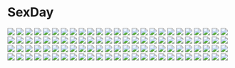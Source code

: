 # SexDay
![](https://konachan.com/jpeg/adc30076743c86a37182190017850aee/Konachan.com%20-%20284133%202girls%20ancotaku%20ass%20beach%20bikini%20braids%20breasts%20clouds%20fang%20flowers%20garter%20hug%20long_hair%20navel%20original%20scan%20sideboob%20signed%20sky%20swimsuit%20water.jpg)
![](https://konachan.com/image/8b10efe7c35eb69c9314d3c33a798de2/Konachan.com%20-%20174626%20animal%20barefoot%20bow%20dress%20hat%20long_hair%20original%20snake%20tribute%20yellow_eyes.jpg)
![](https://konachan.com/image/b5d4d2e4c9d06723ee716a09c6c81ede/Konachan.com%20-%20240386%202girls%20anus%20ass%20blonde_hair%20blush%20breast_grab%20breasts%20bunny_ears%20bunnygirl%20cum%20junko%20nipples%20pink_eyes%20pussy%20red_eyes%20touhou%20uncensored%20yuri.jpg)
![](https://konachan.com/image/4c360e7be343ba09be7d20988318fdde/Konachan.com%20-%20100075%20aldehyde%20beach%20blonde_hair%20breast_grab%20breasts%20cecilia_alcott%20infinite_stratos%20nipples%20orimura_ichika.jpg)
![](https://konachan.com/image/20af8bdfa5a214b1a3d457d29353eec4/Konachan.com%20-%20199969%20aqua_eyes%20blonde_hair%20blush%20boku_wa_tomodachi_ga_sukunai%20butterfly%20cait%20headdress%20kashiwazaki_sena%20school_uniform%20white.jpg)
![](https://konachan.com/jpeg/a16fc2e9d79b83c957b74112df3ed9d1/Konachan.com%20-%2089310%20animal_ears%20boots%20brown_hair%20ch%40r%20garter_belt%20headband%20long_hair%20maid%20pink_eyes%20thighhighs%20white.jpg)
![](https://konachan.com/image/f1e41c4ec6fafd74620e9de0a6201d8b/Konachan.com%20-%2080854%20blush%20breasts%20dress%20green_eyes%20koi_to_senkyo_to_chocolate%20long_hair%20nipples%20no_bra%20open_shirt%20orange_hair%20puuakachan%20school_uniform%20sumiyoshi_chisato.jpg)
![](https://konachan.com/image/2933a4ee99311576c2279f0c4a64102a/Konachan.com%20-%20125070%20alcot%20alcot_honey_comb%20blonde_hair%20blue_eyes%20food%20game_cg%20ice_cream%20kicking_horse_rhapsody%20long_hair%20miyasu_risa%20orina_nobara.jpg)
![](https://konachan.com/jpeg/c82fe20345fdb443617968bd4861d287/Konachan.com%20-%20297157%20aliasing%20anthropomorphism%20black_hair%20breasts%20cleavage%20gloves%20kantai_collection%20long_hair%20ponytail%20red_eyes%20school_uniform%20skirt%20thighhighs.jpg)
![](https://konachan.com/image/abb5eef56c4274b64a68bcdd925d5c6d/Konachan.com%20-%2058089%20hiiragi_kagami%20hiiragi_tsukasa%20izumi_konata%20lucky_star%20scan%20school_swimsuit%20swimsuit%20takara_miyuki.jpg)
![](https://konachan.com/image/979d56b2065ae0981f3fed22d0965d6f/Konachan.com%20-%2067960%20brown_hair%20flowers%20moon%20skirt%20tagme%20tie.jpg)
![](https://konachan.com/jpeg/323277579d4d476f6096651064da3f49/Konachan.com%20-%2060382%20ass%20harukazedori_ni_tomarigi_wo_2nd_story%20hinata_mutsuki%20okina_korun%20panties%20scan%20skyfish%20striped_panties%20swim_ring%20underwear%20water.jpg)
![](https://konachan.com/jpeg/1a1a97d53beb37275c506166b28bdbca/Konachan.com%20-%20179207%20black_hair%20breasts%20censored%20fingering%20game_cg%20long_hair%20mizuno_rin%20nipples%20purple_eyes%20reminiscence%20spread_legs%20tigre_soft%20tomose_shunsaku.jpg)
![](https://konachan.com/image/b1c0344f796404948cce7f29f72da846/Konachan.com%20-%2072264%20apron%20blue_eyes%20blue_hair%20brown_eyes%20green_eyes%20green_hair%20hattori_junko%20naked_apron%20panties%20red_hair%20soga_keena%20striped_panties%20tail%20underwear.jpg)
![](https://konachan.com/image/bfabb50f29ac9b348439a732a867b1a2/Konachan.com%20-%20303238%20ass%20barefoot%20bb_%28fate%29%20bed%20blush%20breasts%20fate_grand_order%20fate_%28series%29%20long_hair%20nude%20purple_eyes%20purple_hair%20yaguo.jpg)
![](https://konachan.com/jpeg/ca923e81bdfc4b2302e4ee7b39dae4b5/Konachan.com%20-%20190683%20blonde_hair%20blush%20breasts%20fang%20grisaia_no_kajitsu%20long_hair%20nude%20sakaki_yumiko%20third-party_edit%20transparent%20twintails%20watanabe_akio%20wink.jpg)
![](https://konachan.com/image/9ae94ca66758c21e9e707f787a847961/Konachan.com%20-%20222490%20animal%20bird%20blonde_hair%20enkidu%20fate_stay_night%20fate_%28series%29%20gilgamesh%20green_eyes%20green_hair%20lion%20male%20red_eyes%20satsuki_%28miicat%29%20wristwear%20yellow_eyes.jpg)
![](https://konachan.com/image/a52ae90691e23d8bc610e43d596e4ef5/Konachan.com%20-%2043691%20kizaki_emi%20kujyou_miu%20kurogane_no_linebarrels%20underwear.jpg)
![](https://konachan.com/jpeg/44c8138e89285758ae7ba3771a26df72/Konachan.com%20-%2016347%20ass%20bunnygirl%20kamiya_yuu%20nopan%20panty_pull%20pixel_phantom%20reisen_udongein_inaba%20touhou.jpg)
![](https://konachan.com/jpeg/6a713773107bda129ae4a6361c2a6eae/Konachan.com%20-%20287761%20arisugawa_natsuha%20bikini%20breasts%20brown_hair%20cleavage%20clouds%20flowers%20gray_eyes%20long_hair%20navel%20ponytail%20sky%20swimsuit%20water%20yuzuyu_%28hyui%29.jpg)
![](https://konachan.com/image/ba88089863b3263ecea4739d81bd8e45/Konachan.com%20-%2054123%20rikuri%20touhou%20yakumo_yukari.jpg)
![](https://konachan.com/jpeg/bba1f98cbff10bb0fac1fdfc2d3f90a3/Konachan.com%20-%20204021%20kirisame_tarou%20reiuji_utsuho%20touhou.jpg)
![](https://konachan.com/image/6e7fb97605641f46e587eeecf32a4f43/Konachan.com%20-%20171790%20boat%20brown_hair%20clouds%20instrument%20kagaya%20landscape%20moon%20original%20scenic%20sky%20snow%20stars%20water%20watermark.jpg)
![](https://konachan.com/image/38e27d3266588ea4b92d1ed0e2209d66/Konachan.com%20-%20297012%20anthropomorphism%20atlanta_%28kancolle%29%20brown_hair%20gloves%20gray_eyes%20hat%20jpeg_artifacts%20kantai_collection%20long_hair%20sabakuomoto%20twintails.jpg)
![](https://konachan.com/jpeg/1aa84db87305a5bfcef066e91e177925/Konachan.com%20-%20300289%20aliasing%20blonde_hair%20blush%20butterfly%20clouds%20green_eyes%20long_hair%20skirt%20sky%20summer_pockets%20tagme_%28artist%29%20tsumugi_wenders%20twintails%20water.jpg)
![](https://konachan.com/image/26b69ff66319a834f4f31cb12832a047/Konachan.com%20-%2040663%20black_star%20death_the_kid%20maka_albarn%20soul_eater.jpg)
![](https://konachan.com/jpeg/a480613a699f1f8e4bf3daddb1be6260/Konachan.com%20-%20217480%20animal%20bird%20book%20dhiea%20dhiea_seville%20dress%20feathers%20lolita_fashion%20pause%20scan%20short_hair%20sleeping.jpg)
![](https://konachan.com/jpeg/55e3d4d1bc9b4812d8aac54817c8e69d/Konachan.com%20-%20250246%20ass%20blazblue%20hades_izanami%20headdress%20long_hair%20ponytail%20purple_hair%20pussy%20red_eyes%20tagme_%28artist%29%20third-party_edit%20uncensored%20urine.jpg)
![](https://konachan.com/image/ec6689ea51610546482cc97bc87c9e22/Konachan.com%20-%20141481%20beach%20bikini%20blush%20clouds%20dangan-ronpa%20gloves%20kirigiri_kyouko%20long_hair%20ninoko%20purple_eyes%20purple_hair%20sky%20swimsuit%20water.jpg)
![](https://konachan.com/image/a8665c6f5bd20c45f2eed9b2d06d276c/Konachan.com%20-%20174975%20aka_tonbo_%28lovetow%29%20dark%20flowers%20original%20sword%20weapon.jpg)
![](https://konachan.com/image/7a3a501510a1d25dee59816cdf48cec8/Konachan.com%20-%20289953%202girls%20bikini%20blush%20braids%20brown_hair%20fate_%28series%29%20fou_%28ssqseeker%29%20glasses%20long_hair%20pink_hair%20ponytail%20purple_eyes%20short_hair%20swimsuit%20yellow_eyes.jpg)
![](https://konachan.com/image/959157d0b6c133b1b73786aee04eed81/Konachan.com%20-%2078573%20ashibe_ryou%20original%20tagme%20wings.jpg)
![](https://konachan.com/jpeg/3abae8221be886c2b5db3dda47ef8320/Konachan.com%20-%20125240%20guilty_crown%20redjuice%20yuzuriha_inori.jpg)
![](https://konachan.com/image/4cf0156ce18f1da922100b0aae05d445/Konachan.com%20-%2028260%20alice_parade%20censored%20fellatio%20game_cg%20hat%20odoodo_funny%20penis%20unisonshift.jpg)
![](https://konachan.com/jpeg/a48b0768f71ed83275a3770943e77917/Konachan.com%20-%20184189%20akemi_homura%20black_hair%20dress%20headband%20homulilly%20long_hair%20mahou_shoujo_madoka_magica%20purple_eyes%20uchako.jpg)
![](https://konachan.com/image/aec5198b5afe774c6f8becee3c031a15/Konachan.com%20-%20143282%20animal_ears%20blue_eyes%20catgirl%20flowers%20hat%20long_hair%20swimsuit%20tagme%20water.jpg)
![](https://konachan.com/image/f97cdf23b27db8b46e7034b5a9e5fc93/Konachan.com%20-%2072917%20bikini%20hatsune_miku%20kayei_nou%20swimsuit%20twintails%20vocaloid.jpg)
![](https://konachan.com/jpeg/8a01fc8d9ffd9a2f2c15ddcc2990e84b/Konachan.com%20-%20196032%20berrys%20black_hair%20green_eyes%20hashimoto_takashi%20headband%20long_hair%20makinosawa_ena%20ribbons%20sphere%20thighhighs%20valentine%20wink.jpg)
![](https://konachan.com/image/20f290d3d2495fb20f1a5a77ecaacd7c/Konachan.com%20-%208521%20tagme.jpg)
![](https://konachan.com/jpeg/d4b4c8f7e72b4e33fa87be22338a5ff1/Konachan.com%20-%20265064%20blush%20bondage%20breasts%20chain%20dark_skin%20demon%20fang%20game_cg%20gloves%20headband%20horns%20monmusu%20navel%20red_eyes%20sayori%20shackles%20short_hair%20wings%20yvedde.jpg)
![](https://konachan.com/image/a89b1aecde790d0cae37003b6c74e3fb/Konachan.com%20-%2052575%20christmas%20clannad%20ibuki_fuuko%20santa_costume.jpg)
![](https://konachan.com/image/6b7bd594078213303d4bd26fef24cdd2/Konachan.com%20-%2015619%20blue_eyes%20bodysuit%20hakua_ugetsu%20lisa.com%20long_hair%20pink_hair%20psikyo%20scan%20see_through%20skintight%20skirt%20taisen_hot_gimmick%20taisen_hot_gimmick_3.jpg)
![](https://konachan.com/image/dea469dc2caeed59fb0eca023971fd21/Konachan.com%20-%20179742%20akemi_homura%20black_hair%20blue%20gun%20headband%20kamille_%28vcx68%29%20long_hair%20mahou_shoujo_madoka_magica%20purple_eyes%20ribbons%20skirt%20weapon%20wink.jpg)
![](https://konachan.com/jpeg/c71e805bd3cf85b7c529f714ee57c160/Konachan.com%20-%20238775%20black_hair%20gray_eyes%20navel%20original%20petals%20short_hair%20skirt%20teru_%28kazanawa%29%20thighhighs.jpg)
![](https://konachan.com/jpeg/0d6b09568351688a1726236ae367b983/Konachan.com%20-%20240093%20bed%20blush%20breast_hold%20breasts%20brown_hair%20censored%20hat%20jotti%20navel%20nipples%20nude%20original%20penis%20pussy%20sex%20signed%20spread_legs%20thighhighs%20wet.jpg)
![](https://konachan.com/jpeg/3fd836b8e255268852f97d0c0c1ab303/Konachan.com%20-%20293449%20blonde_hair%20censored%20dark_skin%20game_cg%20hitomi_kiriko%20nishiki_marina%20nude%20orc_soft%20sakura_rui%20shikijou_kyoudan%20spread_legs%20sumeragi_kohaku.jpg)
![](https://konachan.com/jpeg/e481a835fa2118e1082b5f5bb43373b3/Konachan.com%20-%20125174%20cure_blue_%28aoryu%29%20fresh_precure%21%20higashi_setsuna%20precure%20purple_hair%20red_eyes%20thighhighs.jpg)
![](https://konachan.com/jpeg/c9b331901523ae26301188cb84031ee5/Konachan.com%20-%20299587%20boots%20breasts%20building%20candy%20cape%20choker%20cross%20dress%20fang%20glasses%20gloves%20group%20hat%20headband%20miko%20navel%20ponytail%20red_eyes%20shorts%20skirt%20socks%20tie.jpg)
![](https://konachan.com/image/b466dec9c4e932ed1012bed1dc5ee74f/Konachan.com%20-%2071268%20green_eyes%20green_hair%20japanese_clothes%20kochiya_sanae%20long_hair%20miko%20touhou.jpg)
![](https://konachan.com/jpeg/7e1aac935c9e7d8b16c449cf4e20c3e4/Konachan.com%20-%20117494%20blonde_hair%20blue_eyes%20game_cg%20long_hair%20lunaris_filia%20mikagami_mamizu%20school_uniform%20sylvia_luna_infinitus%20tie%20whirlpool.jpg)
![](https://konachan.com/jpeg/4ab38b8bd9361b299110bf706f2df204/Konachan.com%20-%2098206%20barefoot%20blonde_hair%20brown_eyes%20brown_hair%20hanasaku_iroha%20ishii_yuriko%20japanese_clothes%20matsumae_ohana%20oshimizu_nako%20scan.jpg)
![](https://konachan.com/jpeg/0153d311e5a6fd633035c3eb711ed84a/Konachan.com%20-%2055267%20amatsume_akira%20japanese_clothes%20miko%20yosuga_no_sora.jpg)
![](https://konachan.com/jpeg/180737d965aba82d89fe7d2245ebabb8/Konachan.com%20-%20178206%202girls%20blue_eyes%20breasts%20cape%20chain%20cleavage%20collar%20date_a_live%20orange_hair%20ponytail%20shackles%20shorts%20thighhighs%20transparent%20tsunako%20twins%20underboob.jpg)
![](https://konachan.com/jpeg/95007ae23f900182a5cc003b230af0eb/Konachan.com%20-%20290042%20ass%20bikini%20close%20kilroylw%20ssss.gridman%20swimsuit%20takanashi_rikka%20wristwear.jpg)
![](https://konachan.com/jpeg/77fd47ed61d560482752917cd796a10e/Konachan.com%20-%2092870%202girls%20chinese_clothes%20chinese_dress%20langjiao%20panty_%28character%29%20panty_%26_stocking_with_garterbelt%20stocking_%28character%29.jpg)
![](https://konachan.com/image/ed228d81119db290b2fad369a2f4b9c5/Konachan.com%20-%2095842%20animal_ears%20daro%20hat%20inubashiri_momiji%20monochrome%20short_hair%20sword%20tail%20touhou%20weapon%20wolfgirl.jpg)
![](https://konachan.com/jpeg/b52b1bb07c2b445200fbc5980fc1054e/Konachan.com%20-%20244705%20aqua_eyes%20bed%20bow%20breasts%20computer%20eromanga-sensei%20gray_hair%20izumi_sagiri%20loli%20long_hair%20nakatokung%20navel%20nipples%20nude%20spread_legs.jpg)
![](https://konachan.com/image/0c9069de4c178ce9a06cbd3c22d9c0ba/Konachan.com%20-%2035750%20azuma_mayumi%20erementar_gerad%20erementar_gerad_ao_no_senki.jpg)
![](https://konachan.com/image/c52f412f761706e117abe65656bf4aaa/Konachan.com%20-%20158231%20bikini_top%20brown_eyes%20nami%20one_piece%20orange_hair%20sideboob%20white%20yumiyokiak.jpg)
![](https://konachan.com/jpeg/795197770dc2855ebb63fac9d48646ae/Konachan.com%20-%20265820%20ame_usari%20idolmaster%20idolmaster_cinderella_girls%20ogata_chieri.jpg)
![](https://konachan.com/image/a5327f7290d6bd4e5a2b1622f95ad5b5/Konachan.com%20-%20132687%20blush%20brown_hair%20glasses%20nonaka_yuu%20school_uniform.jpg)
![](https://konachan.com/image/30bca7db04acb66145fd0f7849ca7494/Konachan.com%20-%2040596%20kazetsubaki_kuriko%20maburaho%20miyama_yuna.jpg)
![](https://konachan.com/jpeg/d7c6c02b00bc1ec58e26d8ce2883254f/Konachan.com%20-%20183315%20animal_ears%20anthropomorphism%20catgirl%20chibi%20kaga_%28kancolle%29%20kantai_collection%20sad_fuka%20tagme%20tail.jpg)
![](https://konachan.com/image/0faf407efb1ed026b1181d1294ec9369/Konachan.com%20-%20185546%20barefoot%20blush%20cci98540%20dress%20drink%20green_eyes%20headband%20long_hair%20love_live%21_school_idol_project%20purple_hair%20toudou_erena.jpg)
![](https://konachan.com/image/cc57ceeb724d07756534e6afd5f13977/Konachan.com%20-%2042686%20headphones%20pani_poni_dash%20rebecca_miyamoto%20yellow.jpg)
![](https://konachan.com/image/0f6d424b357193618cded49c48596f34/Konachan.com%20-%2074630%20macross%20macross_frontier%20sheryl_nome.jpg)
![](https://konachan.com/image/399662c5bc36801f9633a5be690cc4b9/Konachan.com%20-%2058882%20hatsune_miku%20maki_%28natoriumu%29%20vocaloid.jpg)
![](https://konachan.com/jpeg/ef161db2691db64ff42ec0b2cbec3689/Konachan.com%20-%20270182%20anus%20bed%20blue_eyes%20blush%20breasts%20emmy_felton%20game_cg%20headband%20laplacian%20navel%20nipples%20pussy%20shimofuri%20short_hair%20spread_legs%20thighhighs%20uncensored.jpg)
![](https://konachan.com/image/b43608d7f3ee90c9f1a2290c36d5e7c3/Konachan.com%20-%20142918%20fang%20furuya_mero%20sanka_rea%20sankarea%20saouji_ranko.jpg)
![](https://konachan.com/image/954869bcf4c1de72e5a987a277324c3b/Konachan.com%20-%20257736%20building%20city%20kupe%20landscape%20night%20original%20scenic%20sky%20snow%20stars%20winter.jpg)
![](https://konachan.com/image/3c892f8cbe40bc4797cd544dc3d5f196/Konachan.com%20-%20176471%20clouds%20k_kanehira%20landscape%20original%20scenic%20sky%20sunset%20watermark.jpg)
![](https://konachan.com/jpeg/64e415af52e0aaccc99dd878e9f7959b/Konachan.com%20-%20252740%202girls%20blonde_hair%20blush%20building%20green_eyes%20kousaka_honoka%20long_hair%20minami_kotori%20orange_hair%20signed%20skirt%20sky%20suito%20tree.jpg)
![](https://konachan.com/jpeg/0256dc6ab3e1300773723b2778bb5d15/Konachan.com%20-%2070805%20hidamari_sketch%20yuno.jpg)
![](https://konachan.com/image/ee33b0f9d201c307f194d964c63cd081/Konachan.com%20-%2036836%20mibu_natsuki%20nakayama_yukari%20tetsudou_musume%20tomytec.jpg)
![](https://konachan.com/image/e50177d36d88a7baccd3b1387b80ac6c/Konachan.com%20-%2032354%20boots%20dress%20green_hair%20kagiyama_hina%20long_hair%20magic%20ribbons%20touhou.jpg)
![](https://konachan.com/image/41d1d1d5b1d4535f277c7cd69c13ec4a/Konachan.com%20-%2061782%20aqua_eyes%20aqua_hair%20hatsune_miku%20headphones%20kuroha_ai%20skirt%20tears%20thighhighs%20twintails%20vocaloid.jpg)
![](https://konachan.com/jpeg/f739c98139f5cf97aafdfb017940f276/Konachan.com%20-%20276596%20bed%20blush%20chiri_%28atlanta%29%20game_cg%20himekami_ayame%20long_hair%20panty_pull%20pussy%20pussy_juice%20red_eyes%20school_uniform%20shirt_lift%20skirt%20uncensored.jpg)
![](https://konachan.com/image/b8ca4473288dda421dd839530a63d7d4/Konachan.com%20-%20182647%20book%20group%20magic%20male%20original%20sakon04.jpg)
![](https://konachan.com/image/d6c93c0d13fe06efa641c1a07b667fcc/Konachan.com%20-%20158143%20black_hair%20blue_hair%20boots%20brown_hair%20dress%20gray_hair%20group%20headband%20headphones%20mask%20pekikokko%20red_eyes%20shorts%20skirt%20socks%20twintails%20vocaloid.jpg)
![](https://konachan.com/image/6259bb83914b9841b32f625a1d5b4fc7/Konachan.com%20-%20109495%20blue_hair%20hat%20red_eyes%20remilia_scarlet%20short_hair%20touhou%20vampire%20white%20wings.jpg)
![](https://konachan.com/jpeg/72f2b7bdfffe771858f70c8b205535a5/Konachan.com%20-%20143413%20dress%20flowers%20green_hair%20kazami_yuuka%20red_eyes%20short_hair%20sunflower%20touhou%20umbrella.jpg)
![](https://konachan.com/image/19346176ae7cd61a50c43e9c77f97e0f/Konachan.com%20-%2078079%20godees%20hanato_kobato%20kobato%20monochrome.jpg)
![](https://konachan.com/jpeg/0a96c5a19d3ffe9cf7263017789b24bd/Konachan.com%20-%20244495%20aqua_hair%20bed%20bell%20blush%20bow%20breasts%20cameltoe%20catgirl%20collar%20food%20glasses%20green_eyes%20loli%20mvv%20original%20panties%20pink_eyes%20skirt%20tail%20underwear.jpg)
![](https://konachan.com/image/fadfbe3806811942e4575658cedbfc39/Konachan.com%20-%207610%20takahisa_kunihiro.jpg)
![](https://konachan.com/image/6fd5dcb9b28c02a243db80968f7f1fa1/Konachan.com%20-%2069164%20celty_sturluson%20durarara%21%21%20heiwajima_shizuo%20kida_masaomi%20orihara_izaya%20ryuugamine_mikado%20sonohara_anri.jpg)
![](https://konachan.com/image/1762ad2941703e775bd618c491fa9752/Konachan.com%20-%20154671%20asgr%20original.jpg)
![](https://konachan.com/image/39184ea7996b19a3171de96a3c9305ee/Konachan.com%20-%2059606%20beatmania%20blue_hair%20futaba.jpg)
![](https://konachan.com/image/f1e88e8a05cee6de4af8542371c12a10/Konachan.com%20-%20150438%202girls%20ass%20blonde_hair%20dress%20flyx2%20green_hair%20long_hair%20panties%20tagme%20thighhighs%20underwear.jpg)
![](https://konachan.com/image/fc2e24a35a96d979c804b5f0f7ec9d15/Konachan.com%20-%20244775%20amami_haruka%20idolmaster%20kouchou_%28artist%29.jpg)
![](https://konachan.com/jpeg/8cd2f12410037fe73cfeb7b6a65be935/Konachan.com%20-%20273638%20ball%20brown_eyes%20brown_hair%20butterfly%20doll%20flowers%20hakudatofu%20headdress%20japanese_clothes%20kimono%20monster_master_x%20paper%20sunflower%20umbrella.jpg)
![](https://konachan.com/jpeg/842d653faeff4fe5b29052b275bb8e9a/Konachan.com%20-%20243582%20love_live%21_school_idol_project%20minami_kotori%20nishikino_maki%20tagme_%28artist%29.jpg)
![](https://konachan.com/jpeg/c1b0d6fb05a8fb7c769fd4334bd4891d/Konachan.com%20-%20132387%20aircraft%20black_hair%20blue_eyes%20car%20glasses%20gray_eyes%20gray_hair%20hat%20kneehighs%20long_hair%20mecha%20motorcycle%20red_hair%20robot%20scan%20short_hair%20skirt%20wink.jpg)
![](https://konachan.com/image/e44b6e5ee32a9dcfd005badfa7173cf7/Konachan.com%20-%20154373%20animal%20bird%20black%20bubbles%20hatsune_miku%20ru-who_%28cataaa%29%20vocaloid.jpg)
![](https://konachan.com/image/a330f3e9f213b687f9a1b99e5fd6d2ba/Konachan.com%20-%20233092%202girls%20black_hair%20brown_eyes%20brown_hair%20clouds%20kyoya225%20lolita_fashion%20long_hair%20original%20petals%20purple_eyes%20reflection%20ribbons%20short_hair%20sky%20water.jpg)
![](https://konachan.com/image/13235ef6fdd8cfe3c8d380cc56ce6d22/Konachan.com%20-%2045552%20dj_max%20tiv%20twins.jpg)
![](https://konachan.com/jpeg/1a00b5950b278f76a87f28b70f2d7ff3/Konachan.com%20-%20182100%20blue_eyes%20blush%20bodysuit%20collar%20date_a_live%20elbow_gloves%20gloves%20gray_hair%20gun%20short_hair%20signed%20tobiichi_origami%20weapon.jpg)
![](https://konachan.com/image/a7eec60a4af99bc411b9fefa0783dac3/Konachan.com%20-%20155305%20blastoise%20pokemon%20red_%28pokemon%29%20rokuroku.jpg)
![](https://konachan.com/jpeg/2ab8d159797ceac59fa1e488e18c5393/Konachan.com%20-%20256729%20blush%20breasts%20brown_hair%20catgirl%20censored%20long_hair%20male%20navel%20neko_works%20nekopara%20nipples%20no_bra%20nopan%20nude%20penis%20pussy%20sayori%20sex%20short_hair%20tears.jpg)
![](https://konachan.com/jpeg/12001ff12e36050e15534c9301587956/Konachan.com%20-%20274868%20black%20blonde_hair%20bodysuit%20breasts%20chain%20fate_%28series%29%20flowers%20gloves%20green_eyes%20headdress%20navel%20necklace%20no_bra%20open_shirt%20petals%20short_hair.jpg)
![](https://konachan.com/image/2bdd625245cc9f4c5329e5a847dc5997/Konachan.com%20-%20130512%20blush%20headphones%20nitroplus%20purple_hair%20red_eyes%20sonico%20super_sonico%20underboob.jpg)
